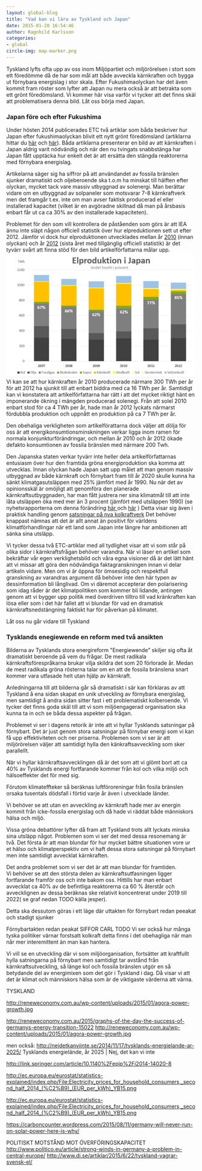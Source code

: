 ```yaml
---
layout: global-blog
title: "Vad kan vi lära av Tyskland och Japan"
date: 2015-01-20 16:54:46
author: Ragnhild Karlsson
categories:
- global
circle-img: map-marker.png
---
```


Tyskland lyfts ofta upp av oss inom Miljöpartiet och miljörörelsen i stort som ett föredömme då de har som mål att både avveckla kärnkraften och bygga ut förnybara energislag i stor skala. Efter Fukushimaolyckan har det även kommit fram röster som lyfter att Japan nu mera också är att betrakta som ett grönt föredömsland. Vi kommer här visa varför vi tycker att det finns skäl att problematisera denna bild. Låt oss börja med Japan.

<h3>Japan före och efter Fukushima</h3>
Under hösten 2014 publicerades ETC två artiklar som båda beskriver hur Japan efter fukushimaolyckan blivit ett nytt grönt föredömsland (artiklarna hittar du <a href="http://www.etc.se/klimat/efter-fukushima-nu-ar-japan-ett-gront-foredome
">här</a> och <a href="http://www.etc.se/klimat/en-ljus-framtid-utan-karnkraft">här</a>). Båda artiklarna presenterar en bild av att kärnkraften i Japan aldrig varit nödvändig och när den nu tvingats snabbstänga har Japan fått upptäcka hur enkelt det är att ersätta den stängda reaktorerna med förnybara energislag. 

Artikelarna säger sig ha siffror på att användandet av fossila bränslen sjunker dramatiskt  och oljeberoende ska t.o.m ha minskat till hälften efter olyckan, mycket tack vare massiv utbyggnad av solenergi. Man berättar vidare om en utbyggnad av solpaneler som motsvarar 7-8 kärnkraftverk men det framgår t.ex. inte om man avser faktisk producerad el eller installerad kapacitet (vilket är en avgöradne skillnad då man på årsbasis enbart får ut ca ca 30% av den installerade kapaciteten).

Problemet för den som vill kontrollera de påståenden som görs är att IEA ännu inte släpt någon officiell statistik över hur elpreduktionen sett ut efter 2012. Jämför vi dock hur elproduktionen utvecklades mellan år <a href="http://www.iea.org/statistics/statisticssearch/report/?country=JAPAN&product=electricityandheat&year=2010">2010</a> (innan olyckan) och år <a href="http://www.iea.org/statistics/statisticssearch/report/?country=JAPAN&product=electricityandheat&year=2012">2012</a> (sista året med tillgänglig officiell statistik) är det tyvärr svårt att finna stöd för den bild artikelförfattarna målar upp. 
<img class="img-responsive blog-img" src= "/assets/img/global/japans-elproduktion.jpg">
Vi kan se att hur kärnkraften år 2010 producerade närmare 300 TWh per år för att 2012 ha sjunkit till att enbart biddra med ca 16 TWh per år. Samtidigt kan vi konstatera att artikelförfattarna har rätt i att det mycket riktigt hänt en imponerande ökning i mängden producerad solenegi. Från att solel 2010 enbart stod för ca 4 TWh per år, hade man år 2012 lyckats närmarst fördubbla produktion och uppnått en produktion på ca 7 TWh per år. 

Den obehaliga verkligheten som artikelförattarna dock väljer att dölja för oss är att energikonsumtionsminskningen verkar ligga inom ramen för normala konjunkturförändringar, och mellan år 2010 och år 2012 ökade defakto konsumtionen av fossila bränslen med närmare 200 Twh.

Den Japanska staten verkar tyvärr inte heller dela artikelförfattarnas entusiasm över hur den framtida gröna energiproduktion ska komma att utvecklas. Innan olyckan hade Japan satt upp målet att man genom massiv utbyggnad av både kärnkraft och förnybart fram till år 2020 skulle kunna ha sänkt klimatgasutsläppen med 25% jämfört med år 1990. Nu när det av opinionsskäl är omöjligt att genomföra den planerade kärnkraftsutbyggnaden, har man fått justrera ner sina klimatmål till att inte låta utsläppen öka med mer än 3 procent (jämfört med utsläppen 1990) (se nyhetsrapporterna om denna förändring <a href="http://www.japantimes.co.jp/news/2013/11/16/national/politics-diplomacy/new-emissions-goal-derided-as-bad-joke-at-u-n-climate-summit/#.VL5sLDU2xC1">här </a> och <a href="http://www.reuters.com/article/2013/11/15/us-climate-japan-idUSBRE9AE00P20131115">här</a> )
Detta visar sig även i praktisk handling genom <a href="http://www.wsj.com/articles/japan-continues-to-re-embrace-coal-1426162227">satsningar på nya kolkraftverk</a>
Det behöver knappast nämnas att det är allt annat än positivt för världens klimatförhandlingar när ett land som Japan inte längre har ambitionen att sänka sina utsläpp.

Vi tycker dessa två ETC-artiklar med all tydlighet visar att vi som står på olika sidor i kärnkraftsfrågan behöver varandra. När vi läser en artikel som bekräftar vår egen verklighetsbild och våra egna visioner då är det lätt hänt att vi missar att göra den nödvändiga faktagranskningen innan vi delar artikeln vidare. Men om vi är öppna för ömsesidig och respektfull granskning av varandras argument då behöver inte den här typen av dessinformation bli långlivad. Om vi däremot accepterar den polarisering som idag råder är det klimatpolitiken som kommer bli lidande, antingen genom att vi bygger upp politik med överdriven tilltro till vad kränkraften kan lösa eller som i det här fallet att vi blundar för vad en dramatisk kärnkraftsnedstängning faktiskt har för påverkan på klimatet.

Låt oss nu går vidare till Tyskland

<h3>Tysklands enegiewende en reform med två ansikten</h3>

Bilderna av Tysklands stora energireform "Energiewende" skiljer sig ofta åt dramatiskt beroende på vem du frågar.
De mest radikala kärnkraftsförespråkarna brukar vilja skildra det som 20 förlorade år. Medan de mest radikala gröna rösterna talar om en att de fossila bränslena snart kommer vara utfasade helt utan hjälp av kärnkraft.

Anledningarna till att bilderna går så dramatiskt i sär kan förklaras av att Tyskland å ena sidan skapat en unik utveckling av förnybara energislag, men samtidigt å andra sidan sitter fast i ett problematiskt kolberoende. Vi tycker det finns goda skäl till att vi som miljöengagerad organisation ska kunna ta in och se båda dessa aspekter på frågan.

Problemet vi ser i dagens retorik är inte att vi hyllar Tysklands satsningar på förnybart. Det är just genom stora satsningar på förnybar energi som vi kan få upp effektiviteten och ner priserna. Problemen som vi ser är att miljörörelsen väljer att samtidigt hylla den känkraftsavveckling som sker parallellt.

När vi hyllar kärnkraftsavvecklingen då är det som att vi glömt bort att ca 40% av Tysklands energi fortfarande kommer från kol och vilka miljö och hälsoeffekter det för med sig.

Förutom klimateffteker så beräknas luftföroreningar från fosila bränslen orsaka tusentals dödsfall i förtid varje år även i utvecklade länder.

Vi behöver se att utan en avveckling av kärnkraft hade mer av energin kommit från icke-fossila energislag och då hade vi räddat både människors hälsa och miljö.

Vissa gröna debattörer lyfter då fram att Tyskland trots allt lyckats minska sina utsläpp något. Problemen som vi ser det med dessa resonemang är två. Det första är att man blundar för hur mycket bättre situationen vore ur et hälso och klimatperspektiv om vi haft dessa stora satsningar på förnybart men inte samtidigt avvecklat kärnkraften.

Det andra problemet som vi ser det är att man blundar för framtiden.   
Vi behöver se att den största delen av kärnkraftsutfasningen ligger fortfarande framför oss och inte bakom oss. Hittills har man enbart avvecklat ca 40% av de befintliga reaktorerna ca 60 % återstår och avvecklignen av dessa beräknas ske relativit koncentrerat under 2019 till 2022( se graf nedan TODO källa jesper).

Detta ska dessutom göras i ett läge där uttakten för förnybart redan peeakat och stadigt sjunker

Förnybartakten redan peakat SIFFOR CARL TODO
Vi ser också hur många tyska politiker värnar forstsatt kolkraft detta finns i det obehagliga när man når mer interemittent än man 
kan hantera.

Vi vill se en utveckling där vi som miljöorganisation, fortsätter att kraftfullt hylla satningarna på förnybart men samtidigt tar avstånd från kärnkraftsutveckling, så länge kol och fossila bränslen utgör en så betydande del av energimixen som det gör i Tyskland i dag.
Då visar vi att det är klimat och människors hälsa som är de viktigaste värderna att värna.





TYSKLAND

http://reneweconomy.com.au/wp-content/uploads/2015/01/agora-power-growth.jpg

http://reneweconomy.com.au/2015/graphs-of-the-day-the-success-of-germanys-energy-transition-15022
http://reneweconomy.com.au/wp-content/uploads/2015/01/agora-power-growth.jpg


men också: http://nejdetkanviinte.se/2014/11/17/tysklands-energielande-ar-2025/
Tysklands energielände, år 2025 | Nej, det kan vi inte


http://link.springer.com/article/10.1140%2Fepjp%2Fi2014-14020-8 	

http://ec.europa.eu/eurostat/statistics-explained/index.php/File:Electricity_prices_for_household_consumers,_second_half_2014_(%C2%B9)_(EUR_per_kWh)_YB15.png

http://ec.europa.eu/eurostat/statistics-explained/index.php/File:Electricity_prices_for_household_consumers,_second_half_2014_(%C2%B9)_(EUR_per_kWh)_YB15.png

https://carboncounter.wordpress.com/2015/08/11/germany-will-never-run-on-solar-power-here-is-why/

POLITISKT MOTSTÅND MOT ÖVERFÖRINGSKAPACITET
http://www.politico.eu/article/strong-winds-in-germany-a-problem-in-central-europe/
http://www.di.se/artiklar/2015/6/22/tyskland-vagrar-svensk-el/
